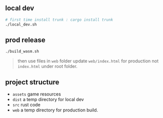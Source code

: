 ## local dev
```bash
# first time install trunk : cargo install trunk
./local_dev.sh
```

## prod release
```bash
./build_wasm.sh

```
> then use files in `web` folder
> update `web/index.html` for production not `index.html` under root folder.


## project structure

* `assets`   game resources
* `dist`  a temp directory for local dev
* `src`  rust code
* `web`  a temp directory for production build.